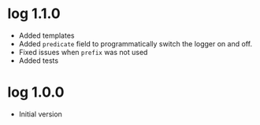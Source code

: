 # log 1.1.0

- Added templates
- Added `predicate` field to programmatically switch the logger on and off.
- Fixed issues when `prefix` was not used
- Added tests

# log 1.0.0

* Initial version
